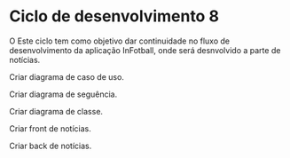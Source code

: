 # Ciclo de desenvolvimento 8
O Este ciclo tem como objetivo dar continuidade no fluxo de desenvolvimento da aplicação InFotball, onde será desnvolvido a parte de notícias.

Criar diagrama de caso de uso.

Criar diagrama de seguência.

Criar diagrama de classe.

Criar front de notícias.

Criar back de notícias.